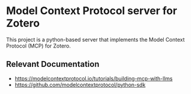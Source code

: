 # Model Context Protocol server for Zotero

This project is a python-based server that implements the Model Context Protocol
(MCP) for Zotero.

## Relevant Documentation

- https://modelcontextprotocol.io/tutorials/building-mcp-with-llms
- https://github.com/modelcontextprotocol/python-sdk
